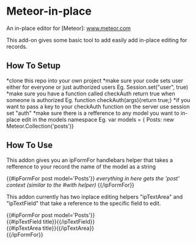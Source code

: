 Meteor-in-place
=====================
An in-place editor for [Meteor]: www.meteor.com

This add-on gives some basic tool to add easily add in-place editing for records.

How To Setup
------------

*clone this repo into your own project
*make sure your code sets user either for everyone or just authorized users
    Eg. Session.set("user", true)
*make sure you have a function called checkAuth return true when someone is authorized
    Eg. function checkAuth(args){return true;}
*if you want to pass a key to your checkAuth function on the server use session set "auth"
*make sure there is a refference to any model you want to in-place edit in the models namespace
    Eg. var models = { Posts: new Meteor.Collection('posts')}

How To Use
----------

This addon gives you an ipFormFor handlebars helper that takes a refference to your record
the name of the model as a string
    <div>
      {{#ipFormFor post model='Posts'}}
      _everything in here gets the 'post' context (similar to the #with helper)_
      {{/ipFormFor}}      
    </div>
    
This addon currently has two inplace editing helpers "ipTextArea" and "ipTextField" 
that take a reference to the specific field to edit.
    <div>
      {{#ipFormFor post model='Posts'}}
        <div>
          {{#ipTextField title}}{{/ipTextField}}
        </div>
        <div>
          {{#ipTextArea title}}{{/ipTextArea}}
        </div>
      {{/ipFormFor}}      
    </div>


